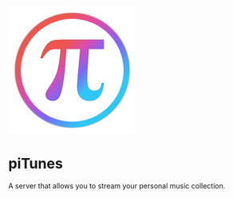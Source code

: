 ![pitunes](pitunes.png)

# piTunes

A server that allows you to stream your personal music collection.